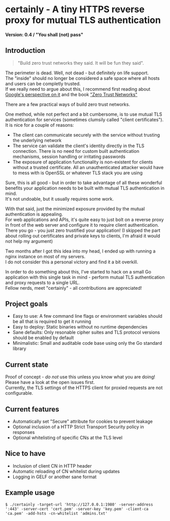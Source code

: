 # certainly - A tiny HTTPS reverse proxy for mutual TLS authentication
#### Version: 0.4 / "You shall (not) pass"

## Introduction
> "Build zero trust networks they said. It will be fun they said".

The perimeter is dead. Well, not dead - but definitely on life support.  
The "inside" should no longer be considered a safe space where all hosts and users can be completly trusted.  
If we really need to argue about this, I recommend first reading about [Google's perspective on it](https://cloud.google.com/beyondcorp) and the book ["Zero Trust Networks"](http://shop.oreilly.com/product/0636920052265.do)

There are a few practical ways of build zero trust networks.  

One method, while not perfect and a bit cumbersome, is to use mutual TLS authentication for services (sometimes clumsily called "client certificates").  
It is nice for a couple of reasons:
- The client can communicate securely with the service without trusting the underlying network
- The service can validate the client's identity directly in the TLS connection. There is no need for custom built authentication mechanisms, session handling or irritating passwords
- The exposure of application functionality is non-existent for clients without a trusted certificate. All an unauthenticated attacker would have to mess with is OpenSSL or whatever TLS stack you are using

Sure, this is all good - but in order to take advantage of all these wonderful benefits your application needs to be built with mutual TLS authentication in mind.  
It's not undoable, but it usually requires some work.  

With that said, just the minimized exposure provided by the mutual authentication is appealing.  
For web applications and APIs, it's quite easy to just bolt on a reverse proxy in front of the web server and configure it to require client authentication.  
There you go - you just zero trustified your application! (I skipped the part about rolling out certificates and private keys to clients, I'm afraid it would not help my argument)

Two months after I got this idea into my head, I ended up with running a nginx instance on most of my servers.  
I do not consider this a personal victory and find it a bit overkill.

In order to do something about this, I've started to hack on a small Go application with this single task in mind - perform mutual TLS authentication and proxy requests to a single URL.  
Fellow nerds, meet "certainly" - all contributions are appreciated!  


## Project goals
- Easy to use: A few command line flags or environment variables should be all that is required to get it running
- Easy to deploy: Static binaries without no runtime dependencies
- Sane defaults: Only resonable cipher suites and TLS protocol versions should be enabled by default
- Minimalistic: Small and auditable code base using only the Go standard library


## Current state
Proof of concept - *do not* use this unless you know what you are doing! Please have a look at the open issues first.  
Currently, the TLS settings of the HTTPS client for proxied requests are not configurable.  


## Current features
- Automatically set "Secure" attribute for cookies to prevent leakage
- Optional inclusion of a HTTP Strict Transport Security policy in responses
- Optional whitelisting of specific CNs at the TLS level


## Nice to have
- Inclusion of client CN in HTTP header
- Automatic reloading of CN whitelist during updates
- Logging in GELF or another sane format


## Example usage
```
$ ./certainly -target-url 'http://127.0.0.1:1980' -server-address ':443' -server-cert 'cert.pem' -server-key 'key.pem' -client-ca 'ca.pem' -add-hsts -cn-whitelist 'admins.txt'
```
